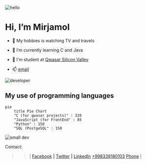 

![hello](https://user-images.githubusercontent.com/96412090/186645110-ba250d9a-b982-4b21-b3f4-2d75eb7acdad.png) 
# Hi, I’m Mirjamol

- 👀 My hobbies is watching TV and travels

- 🌱 I’m currently learning C and Java

- :information_desk_person: I'm student at [Qwasar Silicon Valley](https://qwasar.io/)

- 📫 [email ](alpholmon@gmail.com)


  
![developer](https://user-images.githubusercontent.com/96412090/186638132-ffbce524-8e8b-49ab-8d1b-9144b46dcb3e.png)

## My use of programming languages
```mermaid
pie
    title Pie Chart
    "C (for qwasar projects)" : 320
    "JavaScript (for FrontEnd" : 85
    "Python" : 150
    "SQL (PostgeSQL" : 150
```

![small dev](https://user-images.githubusercontent.com/96412090/186644372-cb8a833d-63e7-40c5-8dac-8921c8ba6c2c.png)

Contact:

>>| 
<a href="https://facebook.com/holmonalp">Facebook</a> **|**
<a href="https://twitter.com/holmonalp">Twitter</a> **|**
<a href="https://linkedin.com/holmonalp">LinkedIn</a>
<a href="tel:+998339180103">+998339180103</a>
[Phone](tel:+998339180103)
>>|
<!---
holmon-alp/About-Me is a ✨ special ✨ repository because its `README.md` (this file) appears on your GitHub profile.
You can click the Preview link to take a look at your changes.
--->
